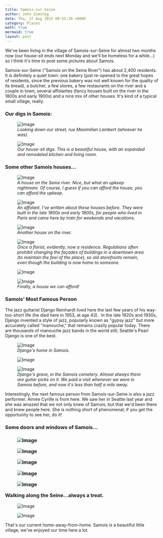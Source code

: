 ```yaml
---
title: Samois-sur-Seine
author: John Zumsteg
date: Thu, 27 Aug 2015 09:55:39 +0000
category: Places
math: true
mermaid: true
layout: post
---
```

We've been living in the village of Samois-sur-Seine for almost two months now (our house-sit ends next Monday and we'll be homeless for a while...) so I think it's time to post some pictures about Samois.

Samois-sur-Seine ("Samois on the Seine River") has about 2,400 residents. It is definitely a quiet town: one bakery (just re-opened to the great hopes of residents, since the previous bakery was not well known for the quality of its bread), a butcher, a few stores, a few restaurants on the river and a couple in town, several affolantes (fancy houses built on the river in the 1800s and early 1900s) and a nice mix of other houses. It's kind of a typical small village, really.
<h3>Our digs in Samois:</h3>
<figure class = "landscape">
	<img src="{{"/assets/images/2015/08/Samois-23.jpg" | prepend: site.baseurl | prepend: site.url }}" alt="Image" />
	<figcaption><em>Looking down our street, rue Maximilian Lambert (whoever he was).</em></figcaption>
</figure>



<figure class = "landscape">
	<img src="{{"/assets/images/2015/08/Samois-24.jpg" | prepend: site.baseurl | prepend: site.url }}" alt="Image" />
	<figcaption><em>Our house-sit digs. This is a beautiful house, with an expanded and remodeled kitchen and living room.</em></figcaption>
</figure>


<h3>Some other Samois houses...</h3>
<figure class = "landscape">
	<img src="{{"/assets/images/2015/08/Samois-15.jpg" | prepend: site.baseurl | prepend: site.url }}" alt="Image" />
	<figcaption><em>A house on the Seine river. Nice, but what an upkeep nightmare. Of course, I guess if you can afford the house, you can afford the upkeep.</em></figcaption>
</figure>



<figure class = "landscape">
	<img src="{{"/assets/images/2015/08/Samois-14.jpg" | prepend: site.baseurl | prepend: site.url }}" alt="Image" />
	<figcaption><em>An affolant. I've written about these houses before. They were built in the late 1800s and early 1900s, for people who lived in Paris and came here by train for weekends and vacations.</em></figcaption>
</figure>



<figure class = "landscape">
	<img src="{{"/assets/images/2015/08/Samois-12.jpg" | prepend: site.baseurl | prepend: site.url }}" alt="Image" />
	<figcaption><em>Another house on the river.</em></figcaption>
</figure>



<figure class = "portrait">
	<img src="{{"/assets/images/2015/08/Samois-20.jpg" | prepend: site.baseurl | prepend: site.url }}" alt="Image" />
	<figcaption><em>Once a florist, evidently, now a residence. Regulations often prohibit changing the façades of buildings in a downtown area (to maintain the feel of the place), so old storefronts remain, even though the building is now home to someone.</em></figcaption>
</figure>



<figure class = "portrait">
	<img src="{{"/assets/images/2015/08/Samois-21.jpg" | prepend: site.baseurl | prepend: site.url }}" alt="Image" />
	<figcaption></figcaption>
</figure>



<figure class = "landscape">
	<img src="{{"/assets/images/2015/08/Samois-4.jpg" | prepend: site.baseurl | prepend: site.url }}" alt="Image" />
	<figcaption><em>Finally, a house we can afford!</em></figcaption>
</figure>


<h3>Samois' Most Famous Person</h3>
The jazz guitarist Django Reinhardt lived here the last few years of his way-too-short life (he died here in 1953, at age 43).  In the late 1920s and 1930s, Django invented a style of jazz, popularly known as "gypsy jazz" but more accurately called "manouche," that remains crazily popular today. There are thousands of manouche jazz bands in the world still; Seattle's Pearl Django is one of the best.

<figure class = "landscape">
	<img src="{{"/assets/images/2015/08/Samois-10.jpg" | prepend: site.baseurl | prepend: site.url }}" alt="Image" />
	<figcaption><em>Django's home in Samois.</em></figcaption>
</figure>



<figure class = "landscape">
	<img src="{{"/assets/images/2015/08/Samois-3.jpg" | prepend: site.baseurl | prepend: site.url }}" alt="Image" />
	<figcaption></figcaption>
</figure>



<figure class = "portrait">
	<img src="{{"/assets/images/2015/08/Samois.jpg" | prepend: site.baseurl | prepend: site.url }}" alt="Image" />
	<figcaption><em>Django's grave, in the Samois cemetery. Almost always there are guitar picks on it. We paid a visit whenever we were in Samois before, and now it's less than half a mile away.</em></figcaption>
</figure>



Interestingly, the next famous person from Samois-sur-Seine is also a jazz performer. Aimée Cyrille is from here. We saw her in Seattle last year and she was amazed that we not only knew of Samois, but that we'd been there and knew people here. She is nothing short of phenomenal; if you get the opportunity to see her, do it!
<h3>Some doors and windows of Samois...</h3>
<h3><figure class = "portrait">
	<img src="{{"/assets/images/2015/08/Samois-22.jpg" | prepend: site.baseurl | prepend: site.url }}" alt="Image" />
	<figcaption></figcaption>
</figure>

 <figure class = "portrait">
	<img src="{{"/assets/images/2015/08/Samois-17.jpg" | prepend: site.baseurl | prepend: site.url }}" alt="Image" />
	<figcaption></figcaption>
</figure>

 <figure class = "portrait">
	<img src="{{"/assets/images/2015/08/Samois-9.jpg" | prepend: site.baseurl | prepend: site.url }}" alt="Image" />
	<figcaption></figcaption>
</figure>

 <figure class = "portrait">
	<img src="{{"/assets/images/2015/08/Samois-8.jpg" | prepend: site.baseurl | prepend: site.url }}" alt="Image" />
	<figcaption></figcaption>
</figure>

 <figure class = "landscape">
	<img src="{{"/assets/images/2015/08/Samois-7.jpg" | prepend: site.baseurl | prepend: site.url }}" alt="Image" />
	<figcaption></figcaption>
</figure>

Walking along the Seine...always a treat.</h3>
<figure class = "landscape">
	<img src="{{"/assets/images/2015/08/Samois-11.jpg" | prepend: site.baseurl | prepend: site.url }}" alt="Image" />
	<figcaption></figcaption>
</figure>

<figure class = "landscape">
	<img src="{{"/assets/images/2015/08/Samois-16.jpg" | prepend: site.baseurl | prepend: site.url }}" alt="Image" />
	<figcaption></figcaption>
</figure>



That's our current home-away-from-home. Samois is a beautiful little village; we've enjoyed our time here a lot.

 
